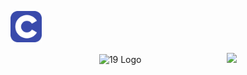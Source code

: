 <a href="https://en.wikipedia.org/wiki/C_(programming_language)" target="_blank"><img src="https://github.com/tandpfun/skill-icons/blob/main/icons/C.svg" width=50 /></a>
<p align="center">
  <img src="https://land.campus19.be/wp-content/uploads/2024/08/cropped-Design-sans-titre-26.png" alt="19 Logo" width="175" />
  &nbsp;&nbsp;&nbsp;&nbsp;&nbsp;&nbsp;&nbsp;&nbsp;&nbsp;&nbsp;&nbsp;&nbsp;&nbsp;&nbsp;&nbsp;&nbsp;&nbsp;&nbsp;&nbsp;&nbsp;
  <img src="https://leetcard.jacoblin.cool/sdemey00?theme=light" width="450" style="margin-left: 50px;"/>
</p>



